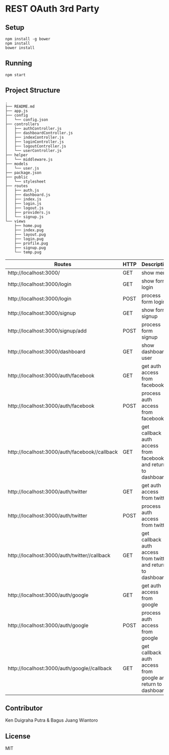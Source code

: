 # REST OAuth 3rd Party

## Setup

```
npm install -g bower
npm install
bower install
```

## Running

```
npm start
```

## Project Structure

```
.
├── README.md
├── app.js
├── config
│   └── config.json
├── controllers
│   ├── authController.js
│   ├── dashboardController.js
│   ├── indexController.js
│   ├── loginController.js
│   ├── logoutController.js
│   └── userController.js
├── helper
│   └── middleware.js
├── models
│   └── user.js
├── package.json
├── public
│   └── stylesheet
├── routes
│   ├── auth.js
│   ├── dashboard.js
│   ├── index.js
│   ├── login.js
│   ├── logout.js
│   ├── providers.js
│   └── signup.js
└── views
    ├── home.pug
    ├── index.pug
    ├── layout.pug
    ├── login.pug
    ├── profile.pug
    ├── signup.pug
    └── temp.pug

```

| Routes | HTTP | Description |
|-----|----------|------------|
| http://localhost:3000/ | GET | show menu |
| http://localhost:3000/login | GET | show form login |
| http://localhost:3000/login | POST | process form login |
| http://localhost:3000/signup | GET | show form signup |
| http://localhost:3000/signup/add | POST | process form signup |
| http://localhost:3000/dashboard | GET | show dashboard user |
| http://localhost:3000/auth/facebook | GET | get auth access from facebook |
| http://localhost:3000/auth/facebook | POST | process auth access from facebook |
| http://localhost:3000/auth/facebook//callback | GET | get callback auth access from facebook and return to dashboard |
| http://localhost:3000/auth/twitter | GET | get auth access from twitter |
| http://localhost:3000/auth/twitter | POST | process auth access from twitter |
| http://localhost:3000/auth/twitter//callback | GET | get callback auth access from twitter and return to dashboard |
| http://localhost:3000/auth/google | GET | get auth access from google |
| http://localhost:3000/auth/google | POST | process auth access from google |
| http://localhost:3000/auth/google//callback | GET | get callback auth access from google and return to dashboard |

## Contributor
Ken Duigraha Putra & Bagus Juang Wiantoro

## License
MIT
